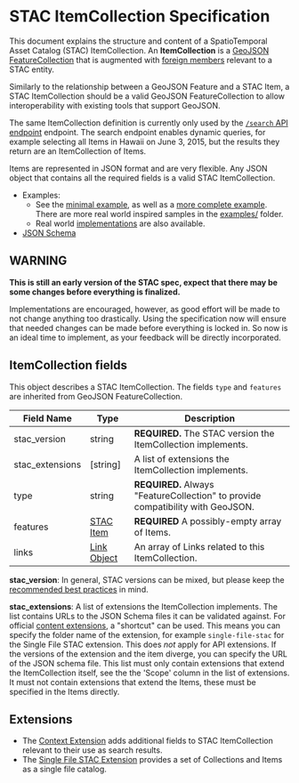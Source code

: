 # STAC ItemCollection Specification

This document explains the structure and content of a SpatioTemporal Asset Catalog (STAC) ItemCollection. 
An **ItemCollection** is a [GeoJSON](http://geojson.org/) [FeatureCollection](https://tools.ietf.org/html/rfc7946#section-3.3) 
that is augmented with [foreign members](https://tools.ietf.org/html/rfc7946#section-6) relevant to a STAC entity.

Similarly to the relationship between a GeoJSON Feature and a STAC Item, a STAC ItemCollection should be a valid GeoJSON FeatureCollection to allow interoperability with existing tools that support GeoJSON. 

The same ItemCollection definition is currently only used by the
[`/search` API endpoint](https://github.com/radiantearth/stac-api-spec/tree/master/api-spec.md#stac-endpoints) endpoint. 
The search endpoint enables dynamic queries, for example selecting all Items in
Hawaii on June 3, 2015, but the results they return are an ItemCollection of Items.

Items are represented in JSON format and are very flexible. Any JSON object that contains all the
required fields is a valid STAC ItemCollection.

- Examples:
  - See the [minimal example](examples/itemcollection-sample-minimal.json), as well as a [more complete example](examples/itemcollection-sample-full.json). There are more real world inspired samples in the [examples/](examples/) folder.
  - Real world [implementations](../implementations.md) are also available.
- [JSON Schema](json-schema/itemcollection.json)

## WARNING

**This is still an early version of the STAC spec, expect that there may be some changes before everything is finalized.**

Implementations are encouraged, however, as good effort will be made to not change anything too drastically. Using the specification now will ensure that needed changes can be made before everything is locked in. So now is an ideal time to implement, as your feedback will be directly incorporated. 

## ItemCollection fields

This object describes a STAC ItemCollection. The fields `type` and `features` are inherited from GeoJSON FeatureCollection.

| Field Name      | Type                                    | Description |
| --------------- | --------------------------------------- | ----------- |
| stac_version    | string                                  | **REQUIRED.** The STAC version the ItemCollection implements. |
| stac_extensions | \[string]                               | A list of extensions the ItemCollection implements. |
| type            | string                                  | **REQUIRED.** Always "FeatureCollection" to provide compatibility with GeoJSON. |
| features        | [STAC Item](item-spec.md)               | **REQUIRED** A possibly-empty array of Items. |
| links           | [Link Object](item-spec.md#link-object) | An array of Links related to this ItemCollection. |

**stac_version**: In general, STAC versions can be mixed, but please keep the [recommended best practices](../best-practices.md#mixing-stac-versions) in mind.

**stac_extensions**: A list of extensions the ItemCollection implements. The list contains URLs to the JSON Schema files it can be validated against. For official [content extensions](../extensions/README.md#list-of-content-extensions), a "shortcut" can be used. This means you can specify the folder name of the extension, for example `single-file-stac` for the Single File STAC extension. This does *not* apply for API extensions. If the versions of the extension and the item diverge, you can specify the URL of the JSON schema file.
This list must only contain extensions that extend the ItemCollection itself, see the the 'Scope' column in the list of extensions. It must not contain extensions that extend the Items, these must be specified in the Items directly.

## Extensions

* The [Context Extension](https://github.com/radiantearth/stac-api-spec/tree/master/extensions/context/README.md) adds additional fields to STAC ItemCollection relevant to their use as search results.
* The [Single File STAC Extension](../extensions/single-file-stac/README.md) provides a set of Collections and Items as a single file catalog.
